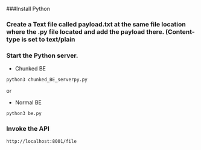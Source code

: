 ###Install Python

### Create a Text file called payload.txt at the same file location where the .py file located and add the payload there. (Content-type is set to text/plain

### Start the Python server.
- Chunked BE
```
python3 chunked_BE_serverpy.py
```
or 
- Normal BE
```
python3 be.py

```

### Invoke the API
```
http://localhost:8001/file
```


